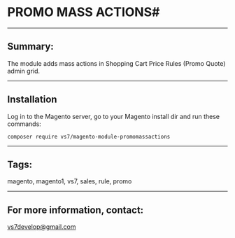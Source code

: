 # PROMO MASS ACTIONS#

***

## Summary:

The module adds mass actions in Shopping Cart Price Rules (Promo Quote) admin grid.

***

## Installation

Log in to the Magento server, go to your Magento install dir and run these commands:
```
composer require vs7/magento-module-promomassactions
```
***

## Tags:

magento, magento1, vs7, sales, rule, promo

***
## For more information, contact:
<vs7develop@gmail.com>
